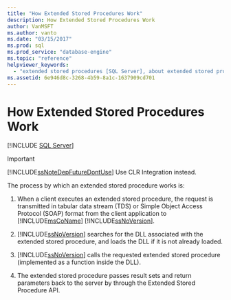 ```yaml
---
title: "How Extended Stored Procedures Work"
description: How Extended Stored Procedures Work
author: VanMSFT
ms.author: vanto
ms.date: "03/15/2017"
ms.prod: sql
ms.prod_service: "database-engine"
ms.topic: "reference"
helpviewer_keywords:
  - "extended stored procedures [SQL Server], about extended stored procedures"
ms.assetid: 6e946d8c-3268-4b59-8a1c-1637909cd701
---
```

# How Extended Stored Procedures Work

 [!INCLUDE [SQL Server](../../includes/applies-to-version/sqlserver.md)]
    
> [!IMPORTANT]  
>  [!INCLUDE[ssNoteDepFutureDontUse](../../includes/ssnotedepfuturedontuse-md.md)] Use CLR Integration instead.  
  
 The process by which an extended stored procedure works is:  
  
1.  When a client executes an extended stored procedure, the request is transmitted in tabular data stream (TDS) or Simple Object Access Protocol (SOAP) format from the client application to [!INCLUDE[msCoName](../../includes/msconame-md.md)] [!INCLUDE[ssNoVersion](../../includes/ssnoversion-md.md)].  
  
2.  [!INCLUDE[ssNoVersion](../../includes/ssnoversion-md.md)] searches for the DLL associated with the extended stored procedure, and loads the DLL if it is not already loaded.  
  
3.  [!INCLUDE[ssNoVersion](../../includes/ssnoversion-md.md)] calls the requested extended stored procedure (implemented as a function inside the DLL).  
  
4.  The extended stored procedure passes result sets and return parameters back to the server by through the Extended Stored Procedure API.  

